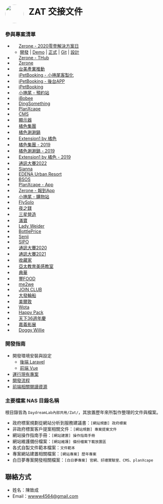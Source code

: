 <div style="display: flex;align-items: center;">
<img alt="" style="border-radius: 100%;margin-right: 1rem;" width="60px" src="https://assets.codepen.io/1759070/%E8%87%B4%E6%88%90.png"/>
<h1 style="margin-top: 0">ZAT 交接文件</h1>
</div>

### 參與專案清單
- <img style="margin-right: 0.5rem;" height="12px" src="https://assets.codepen.io/1759070/vue.png" />[Zerone - 2020零壹解決方案日](index.md)
  - [開發](index.md) | [Demo](index.md) | [正式](index.md) | [Git](index.md) | [設計](index.md)
- <img style="margin-right: 0.5rem;" height="12px" src="https://assets.codepen.io/1759070/vue.png" />[Zerone - THub](index.md)
- <img style="margin-right: 0.5rem;" height="12px" src="https://assets.codepen.io/1759070/vue.png" />[Zerone](index.md)
- <img style="margin-right: 0.5rem;" height="12px" src="https://assets.codepen.io/1759070/vue.png" />[台美產業推動](index.md)
- <img style="margin-right: 0.5rem;" height="12px" src="https://assets.codepen.io/1759070/vue.png" />[iPetBooking - 小捲尾客製化](index.md)
- <img style="margin-right: 0.5rem;" height="12px" src="https://assets.codepen.io/1759070/vue.png" />[iPetBooking - 後台APP](index.md)
- <img style="margin-right: 0.5rem;" height="12px" src="https://assets.codepen.io/1759070/vue.png" />[iPetBooking](index.md)
- <img style="margin-right: 0.5rem;" height="12px" src="https://assets.codepen.io/1759070/vue.png" />[小捲尾 - 預約站](index.md)
- <img style="margin-right: 0.5rem;" height="12px" src="https://assets.codepen.io/1759070/vue.png" />[iBobee](index.md)
- <img style="margin-right: 0.5rem;" height="12px" src="https://assets.codepen.io/1759070/vue.png" />[DingSomething](index.md)
- <img style="margin-right: 0.5rem;" height="12px" src="https://assets.codepen.io/1759070/vue.png" />[PlanXcape](index.md)
- <img style="margin-right: 0.5rem;" height="12px" src="https://assets.codepen.io/1759070/vue.png" />[CMS](index.md)
- <img style="margin-right: 0.5rem;" height="12px" src="https://assets.codepen.io/1759070/vue.png" />[顯示器](index.md)
- <img style="margin-right: 0.5rem;" height="12px" src="https://assets.codepen.io/1759070/vue.png" />[橘色集團](index.md)
- <img style="margin-right: 0.5rem;" height="12px" src="https://assets.codepen.io/1759070/vue.png" />[橘色涮涮鍋](index.md)
- <img style="margin-right: 0.5rem;" height="12px" src="https://assets.codepen.io/1759070/vue.png" />[Extension1 by 橘色](index.md)
- <img style="margin-right: 0.5rem;" height="12px" src="https://assets.codepen.io/1759070/vue.png" />[橘色集團 - 2019](index.md)
- <img style="margin-right: 0.5rem;" height="12px" src="https://assets.codepen.io/1759070/vue.png" />[橘色涮涮鍋 - 2019](index.md)
- <img style="margin-right: 0.5rem;" height="12px" src="https://assets.codepen.io/1759070/vue.png" />[Extension1 by 橘色 - 2019](index.md)
- <img style="margin-right: 0.5rem;" height="12px" src="https://assets.codepen.io/1759070/vue.png" />[通訊大賽2022](index.md)
- <img style="margin-right: 0.5rem;" height="12px" src="https://assets.codepen.io/1759070/vue.png" />[Sianna](index.md)
- <img style="margin-right: 0.5rem;" height="12px" src="https://assets.codepen.io/1759070/vue.png" />[EDENA Urban Resort](index.md)
- <img style="margin-right: 0.5rem;" height="12px" src="https://assets.codepen.io/1759070/vue.png" />[BSOS](index.md)
- <img style="margin-right: 0.5rem;" height="12px" src="https://assets.codepen.io/1759070/framework7.png" />[PlanXcape - App](index.md)
- <img style="margin-right: 0.5rem;" height="12px" src="https://assets.codepen.io/1759070/capacitor.svg" />[Zerone - 報到App](index.md)
- <img style="margin-right: 0.5rem;" height="12px" src="https://assets.codepen.io/1759070/wordpress.svg" />[小捲尾 - 購物站](index.md)
- <img style="margin-right: 0.5rem;" height="12px" src="https://assets.codepen.io/1759070/wordpress.svg" />[FlySolo](index.md)
- <img style="margin-right: 0.5rem;" height="12px" src="https://assets.codepen.io/1759070/wordpress.svg" />[夜之鎂](index.md)
- <img style="margin-right: 0.5rem;" height="12px" src="https://assets.codepen.io/1759070/wordpress.svg" />[三星營造](index.md)
- <img style="margin-right: 0.5rem;" height="12px" src="https://assets.codepen.io/1759070/wordpress.svg" />[滿寶](index.md)
- <img style="margin-right: 0.5rem;" height="12px" src="https://assets.codepen.io/1759070/wordpress.svg" />[Lady Weider](index.md)
- <img style="margin-right: 0.5rem;" height="12px" src="https://assets.codepen.io/1759070/joomla.png" />[BottlePrice](index.md)
- <img style="margin-right: 0.5rem;" height="12px" src="https://assets.codepen.io/1759070/joomla.png" />[Senji](index.md)
- <img style="margin-right: 0.5rem;" height="12px" src="https://assets.codepen.io/1759070/joomla.png" />[SIPO](index.md)
- <img style="margin-right: 0.5rem;" height="12px" src="https://assets.codepen.io/1759070/joomla.png" />[通訊大賽2020](index.md)
- <img style="margin-right: 0.5rem;" height="12px" src="https://assets.codepen.io/1759070/joomla.png" />[通訊大賽2021](index.md)
- <img style="margin-right: 0.5rem;" height="12px" src="https://assets.codepen.io/1759070/joomla.png" />[收藏家](index.md)
- <img style="margin-right: 0.5rem;" height="12px" src="https://assets.codepen.io/1759070/joomla.png" />[亞太教育美感教室](index.md)
- <img style="margin-right: 0.5rem;" height="12px" src="https://assets.codepen.io/1759070/joomla.png" />[典華](index.md)
- <img style="margin-right: 0.5rem;" height="12px" src="https://assets.codepen.io/1759070/joomla.png" />[豐FOOD](index.md)
- <img style="margin-right: 0.5rem;" height="12px" src="https://assets.codepen.io/1759070/joomla.png" />[me2we](index.md)
- <img style="margin-right: 0.5rem;" height="12px" src="https://assets.codepen.io/1759070/joomla.png" />[JOIN CLUB](index.md)
- <img style="margin-right: 0.5rem;" height="12px" src="https://assets.codepen.io/1759070/joomla.png" />[大發輪船](index.md)
- <img style="margin-right: 0.5rem;" height="12px" src="https://assets.codepen.io/1759070/joomla.png" />[美爾敦](index.md)
- <img style="margin-right: 0.5rem;" height="12px" src="https://assets.codepen.io/1759070/joomla.png" />[Wota](index.md)
- <img style="margin-right: 0.5rem;" height="12px" src="https://assets.codepen.io/1759070/joomla.png" />[Happy Pack](index.md)
- <img style="margin-right: 0.5rem;" height="12px" src="https://assets.codepen.io/1759070/HTML5.svg" />[天下36週年慶](index.md)
- <img style="margin-right: 0.5rem;" height="12px" src="https://assets.codepen.io/1759070/HTML5.svg" />[嘉義影展](index.md)
- <img style="margin-right: 0.5rem;" height="12px" src="https://assets.codepen.io/1759070/HTML5.svg" />[Doggy Willie](index.md)

### 開發指南

- 開發環境安裝與設定
    - [後端 Laravel](develop/setup-laravel.md)
    - [前端 Vue](develop/setup-vue.md)
- [運行現有專案](develop/existing-project.md)
- [開發流程](develop/workflow.md)
- [前端相關閱讀資源](develop/frontend.md)

### 主要檔案 NAS 目錄名稱

根目錄皆為 `DaydreamLab內部共用/Zat/`，其放置歷年來所製作整理的文件與檔案。

- 政府標案規劃從網站分析到服務建議書：`[網站規劃] 政府標案`
- 非政府標案客戶提案相關文件：`[網站規劃] 專案提案文件`
- 網站操作指南手冊：`[網站建置] 操作指南手冊`
- 網站維護備份檔案：`[網站維護] 備份檔案下載放置區`
- 各式自製文件範本檔案：`文件範本`
- 專案網站建置相關檔案：`[網站專案] 歷年專案`
- 白日夢專案開發相關檔案：`[白日夢專案] 官網、好禮實驗室、CMS、planXcape`

## 聯絡方式

- 姓名：陳致成
- Email：wwww4564@gmail.com
